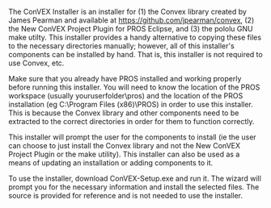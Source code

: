 The ConVEX Installer is an installer for (1) the Convex library created by James Pearman and available at https://github.com/jpearman/convex, (2) the New ConVEX Project Plugin for PROS Eclipse, and (3) the pololu GNU make utilty. This installer provides a handy alternative to copying these files to the necessary directories manually; however, all of this installer's components can be installed by hand. That is, this installer is not required to use Convex, etc. 

Make sure that you already have PROS installed and working properly before running this installer. You will need to know the location of the PROS workspace (usually youruserfolder\pros) and the location of the PROS installation (eg C:\Program Files (x86)\PROS) in order to use this installer. This is because the Convex library and other components need to be extracted to the correct directories in order for them to function correctly. 

This installer will prompt the user for the components to install (ie the user can choose to just install the Convex library and not the New ConVEX Project Plugin or the make utility). This installer can also be used as a means of updating an installation or adding components to it.

To use the installer, download ConVEX-Setup.exe and run it. The wizard will prompt you for the necessary information and install the selected files. The source is provided for reference and is not needed to use the installer.